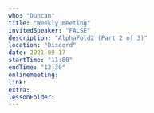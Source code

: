 ```yaml
---
who: "Duncan"
title: "Weekly meeting"
invitedSpeaker: "FALSE"
description: "AlphaFold2 (Part 2 of 3)"
location: "Discord"
date: 2021-09-17
startTime: "11:00"
endTime: "12:30"
onlinemeeting: 
link: 
extra: 
lessonFolder: 
---
```

